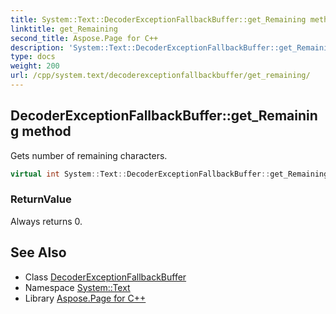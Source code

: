 ```yaml
---
title: System::Text::DecoderExceptionFallbackBuffer::get_Remaining method
linktitle: get_Remaining
second_title: Aspose.Page for C++
description: 'System::Text::DecoderExceptionFallbackBuffer::get_Remaining method. Gets number of remaining characters in C++.'
type: docs
weight: 200
url: /cpp/system.text/decoderexceptionfallbackbuffer/get_remaining/
---
```

## DecoderExceptionFallbackBuffer::get_Remaining method


Gets number of remaining characters.

```cpp
virtual int System::Text::DecoderExceptionFallbackBuffer::get_Remaining() const override
```


### ReturnValue

Always returns 0.

## See Also

* Class [DecoderExceptionFallbackBuffer](../)
* Namespace [System::Text](../../)
* Library [Aspose.Page for C++](../../../)
